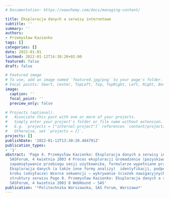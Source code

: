 ```yaml
---
# Documentation: https://wowchemy.com/docs/managing-content/

title: Eksploracja danych a serwisy internetowe
subtitle: ''
summary: ''
authors:
- Przemysław Kazienko
tags: []
categories: []
date: 2022-01-01
lastmod: 2022-01-12T14:30:20+01:00
featured: false
draft: false

# Featured image
# To use, add an image named `featured.jpg/png` to your page's folder.
# Focal points: Smart, Center, TopLeft, Top, TopRight, Left, Right, BottomLeft, Bottom, BottomRight.
image:
  caption: ''
  focal_point: ''
  preview_only: false

# Projects (optional).
#   Associate this post with one or more of your projects.
#   Simply enter your project's folder or file name without extension.
#   E.g. `projects = ["internal-project"]` references `content/project/deep-learning/index.md`.
#   Otherwise, set `projects = []`.
projects: []
publishDate: '2022-01-12T13:30:20.484791Z'
publication_types:
- '1'
abstract: 'Page 4. Przemysław Kazienko: Eksploracja danych a serwisy internetowe.
  SASForum, 4 kwietnia 2003 4 Proces eksploracji Gromadzenie (pozyskiwanie) danych:
  zapamiętywanie przebiegu sesji użytkownika, formularze wypełniane przez użytkownika.
  Eksploracja danych (a także inne formy analizy)  identyfikacji, podpowiadanie następnego
  kroku (odsyłacze) Wzorce sekwencji – wykrywanie ścieżek nawigacyjnych, reorganizacja
  struktury serwisu Page 8. Przemysław Kazienko: Eksploracja danych a serwisy internetowe.
  SASForum, 4 kwietnia 2003 8 WebHound – SAS'
publication: '*Politechnika Warszawska, SAS Forum, Warszawa*'
---
```

